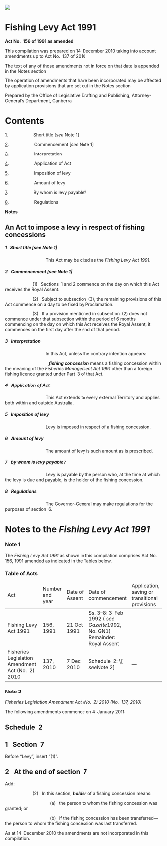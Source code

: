 ![](http://www.comlaw.gov.au/Details/C2010C00805/Html/FishingLevyAct1991_WD02_image001.gif)

# Fishing Levy Act 1991

**Act No. 156 of 1991 as amended**

This compilation was prepared on 14 December 2010
 taking into account amendments up to Act No. 137 of 2010

The text of any of those amendments not in force
 on that date is appended in the Notes section

The operation of amendments that have been incorporated may be 
 affected by application provisions that are set out in the Notes section

Prepared by the Office of Legislative Drafting and Publishing,
 Attorney-General’s Department, Canberra

# Contents

[1](#1).            Short title [_see_ Note 1]

[2](#2).            Commencement [_see_ Note 1]

[3](#3).            Interpretation

[4](#4).            Application of Act

[5](#5).            Imposition of levy

[6](#6).            Amount of levy

[7](#7).            By whom is levy payable?

[8](#8).            Regulations

**Notes** 

## An Act to impose a levy in respect of fishing concessions

##### <a id="1"></a>1  Short title [_see_ Note 1]

                   This Act may be cited as the _Fishing Levy Act 1991_.

##### <a id="2"></a>2  Commencement [_see_ Note 1]

             (1)  Sections 1 and 2 commence on the day on which this Act receives the Royal Assent.

             (2)  Subject to subsection (3), the remaining provisions of this Act commence on a day to be fixed by Proclamation.

             (3)  If a provision mentioned in subsection (2) does not commence under that subsection within the period of 6 months commencing on the day on which this Act receives the Royal Assent, it commences on the first day after the end of that period.

##### <a id="3"></a>3  Interpretation

                   In this Act, unless the contrary intention appears:

                    <a name="fish-concess"></a>**_fishing concession_** means a fishing concession within the meaning of the _Fisheries Management Act 1991_ other than a foreign fishing licence granted under Part 3 of that Act.

##### <a id="4"></a>4  Application of Act

                   This Act extends to every external Territory and applies both within and outside Australia.

##### <a id="5"></a>5  Imposition of levy

                   Levy is imposed in respect of a fishing concession.

##### <a id="6"></a>6  Amount of levy

                   The amount of levy is such amount as is prescribed.

##### <a id="7"></a>7  By whom is levy payable?

                   Levy is payable by the person who, at the time at which the levy is due and payable, is the holder of the fishing concession.

##### <a id="8"></a>8  Regulations

                   The Governor-General may make regulations for the purposes of section 6.

# Notes to the _Fishing Levy Act 1991_

### Note 1

The _Fishing Levy Act 1991_ as shown in this compilation comprises Act No. 156, 1991 amended as indicated in the Tables below.

### Table of Acts

<table>
<colgroup>
  <col width="30%">
  <col width="15%">
  <col width="19%">
  <col width="21%">
  <col width="15%">
</colgroup>

<thead>
  <tr>
    <td>
      <div>Act</div>
    </td>
    <td>
      <div>Number 
and year</div>
    </td>
    <td>
      <div>Date 
of Assent</div>
    </td>
    <td>
      <div>Date of commencement</div>
    </td>
    <td>
      <div>Application, saving or transitional provisions</div>
    </td>
  </tr>
</thead>
<tr>
  <td>
    <div>Fishing Levy Act 1991</div>
  </td>
  <td>
    <div>156, 1991</div>
  </td>
  <td>
    <div>21 Oct 1991</div>
  </td>
  <td>
    <div>Ss. 3–8: 3 Feb 1992 ( <i>see Gazette</i>1992, No. GN1) 
Remainder: Royal Assent</div>
  </td>
  <td>
    <div></div>
  </td>
</tr>
<tr>
  <td>
    <div>Fisheries Legislation Amendment Act (No. 2) 2010</div>
  </td>
  <td>
    <div>137, 2010</div>
  </td>
  <td>
    <div>7 Dec 2010</div>
  </td>
  <td>
    <div>Schedule 2: \[ <i>see</i>Note 2]</div>
  </td>
  <td>
    <div>—</div>
  </td>
</tr></table>

### Note 2

_Fisheries Legislation Amendment Act (No. 2) 2010 (No. 137, 2010)_

The following amendments commence on 4 January 2011:

## Schedule 2

## 1  Section 7

Before “Levy”, insert “(1)”.

## 2  At the end of section 7

Add:

             (2)  In this section, **_holder_** of a fishing concession means:

                     (a)  the person to whom the fishing concession was granted; or

                     (b)  if the fishing concession has been transferred—the person to whom the fishing concession was last transferred.

As at 14 December 2010 the amendments are not incorporated in this compilation.

 

